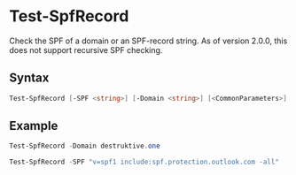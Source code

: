 # Test-SpfRecord

Check the SPF of a domain or an SPF-record string. As of version 2.0.0, this does not support recursive SPF checking.

## Syntax

```powershell
Test-SpfRecord [-SPF <string>] [-Domain <string>] [<CommonParameters>]
```

## Example

```powershell
Test-SpfRecord -Domain destruktive.one
```

```powershell
Test-SpfRecord -SPF "v=spf1 include:spf.protection.outlook.com -all"
```